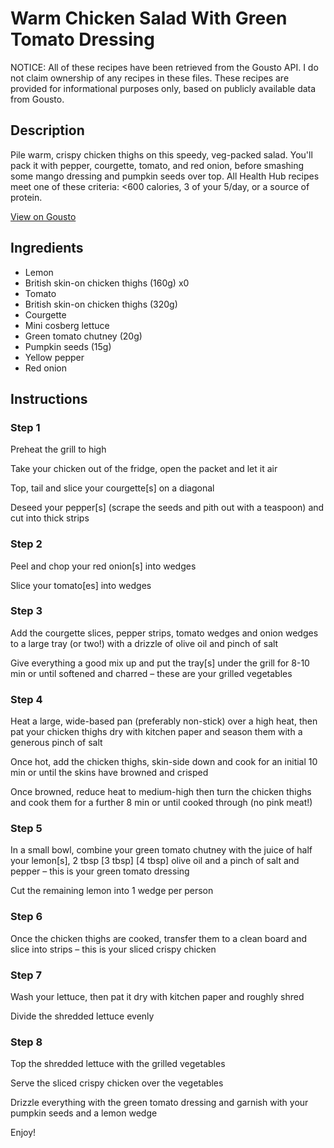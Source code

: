 # Warm Chicken Salad With Green Tomato Dressing

NOTICE: All of these recipes have been retrieved from the Gousto API. I do not claim ownership of any recipes in these files. These recipes are provided for informational purposes only, based on publicly available data from Gousto.

## Description

Pile warm, crispy chicken thighs on this speedy, veg-packed salad. You'll pack it with pepper, courgette, tomato, and red onion, before smashing some mango dressing and pumpkin seeds over top. All Health Hub recipes meet one of these criteria: <600 calories, 3 of your 5/day, or a source of protein.

[View on Gousto](https://www.gousto.co.uk/recipes/cookbook/warm-chicken-salad-with-mango-dressing)

## Ingredients

- Lemon
- British skin-on chicken thighs (160g) x0
- Tomato
- British skin-on chicken thighs (320g)
- Courgette
- Mini cosberg lettuce
- Green tomato chutney (20g)
- Pumpkin seeds (15g)
- Yellow pepper
- Red onion

## Instructions


### Step 1

Preheat the grill to high

Take your chicken out of the fridge, open the packet and let it air

Top, tail and slice your courgette[s] on a diagonal

Deseed your pepper[s] (scrape the seeds and pith out with a teaspoon) and cut into thick strips


### Step 2

Peel and chop your red onion[s] into wedges

Slice your tomato[es] into wedges


### Step 3

Add the courgette slices, pepper strips, tomato wedges and onion wedges to a large tray (or two!) with a drizzle of olive oil and pinch of salt

Give everything a good mix up and put the tray[s] under the grill for 8-10 min or until softened and charred – these are your grilled vegetables


### Step 4

Heat a large, wide-based pan (preferably non-stick) over a high heat, then pat your chicken thighs dry with kitchen paper and season them with a generous pinch of salt

Once hot, add the chicken thighs, skin-side down and cook for an initial 10 min or until the skins have browned and crisped

Once browned, reduce heat to medium-high then turn the chicken thighs and cook them for a further 8 min or until cooked through (no pink meat!)


### Step 5

In a small bowl, combine your green tomato chutney with the juice of half your lemon[s], 2 tbsp <span class="text-purple">[3 tbsp]</span> <span class="text-danger">[4 tbsp]</span> olive oil and a pinch of salt and pepper – this is your green tomato dressing

Cut the remaining lemon into 1 wedge per person


### Step 6

Once the chicken thighs are cooked, transfer them to a clean board and slice into strips – this is your sliced crispy chicken


### Step 7

Wash your lettuce, then pat it dry with kitchen paper and roughly shred

Divide the shredded lettuce evenly

### Step 8

Top the shredded lettuce with the grilled vegetables

Serve the sliced crispy chicken over the vegetables

Drizzle everything with the green tomato dressing and garnish with your pumpkin seeds and a lemon wedge

Enjoy!

